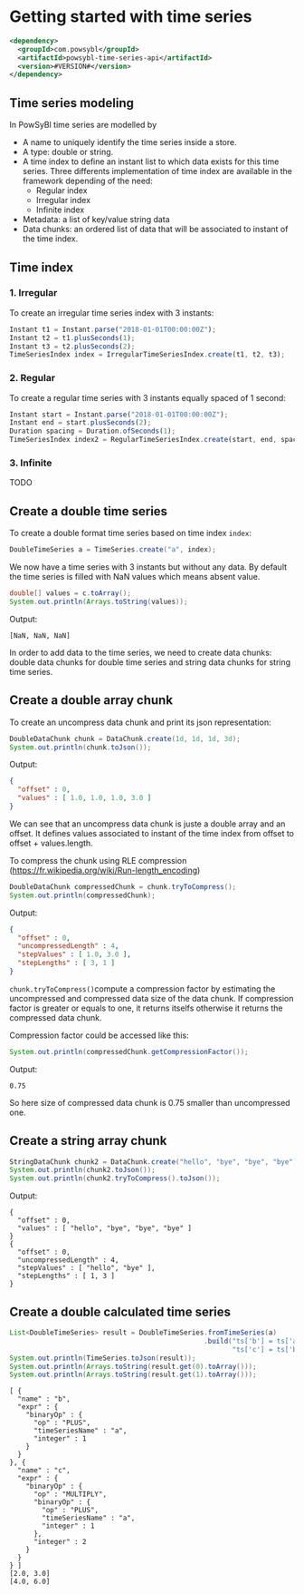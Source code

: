 # Getting started with time series

```xml
<dependency>
  <groupId>com.powsybl</groupId>
  <artifactId>powsybl-time-series-api</artifactId>
  <version>#VERSION#</version>
</dependency>
```

## Time series modeling

In PowSyBl time series are modelled by 

 - A name to uniquely identify the time series inside a store.
 - A type: double or string.
 - A time index to define an instant list to which data exists for this time series. Three differents implementation of time index are available in the framework depending of the need:
    - Regular index
    - Irregular index
    - Infinite index
 - Metadata: a list of key/value string data
 - Data chunks: an ordered list of data that will be associated to instant of the time index.

## Time index

### 1.  Irregular

To create an irregular time series index with 3 instants:

```javascript
Instant t1 = Instant.parse("2018-01-01T00:00:00Z");
Instant t2 = t1.plusSeconds(1);
Instant t3 = t2.plusSeconds(2);
TimeSeriesIndex index = IrregularTimeSeriesIndex.create(t1, t2, t3);
```
### 2.  Regular

To create a regular time series with 3 instants equally spaced of 1 second:

```javascript
Instant start = Instant.parse("2018-01-01T00:00:00Z");
Instant end = start.plusSeconds(2);
Duration spacing = Duration.ofSeconds(1);
TimeSeriesIndex index2 = RegularTimeSeriesIndex.create(start, end, spacing);
```

### 3.  Infinite

TODO

## Create a double time series

To create a double format time series based on time index `index`:

```java
DoubleTimeSeries a = TimeSeries.create("a", index);
```

We now have a time series with 3 instants but without any data.  By default the time series is filled with NaN values which means absent value.

```java
double[] values = c.toArray();
System.out.println(Arrays.toString(values));
```

Output:

```
[NaN, NaN, NaN]
```

In order to add data to the time series, we need to create data chunks: double data chunks for double time series and string data chunks for string time series.

## Create a double array chunk

To create an uncompress data chunk and print its json representation:

```java
DoubleDataChunk chunk = DataChunk.create(1d, 1d, 1d, 3d);
System.out.println(chunk.toJson());
```

Output:
```json
{
  "offset" : 0,
  "values" : [ 1.0, 1.0, 1.0, 3.0 ]
}
```

We can see that an uncompress data chunk is juste a double array and an offset. It defines values associated to instant of the time index from offset to offset + values.length.

To compress the chunk using RLE compression (https://fr.wikipedia.org/wiki/Run-length_encoding)

```java
DoubleDataChunk compressedChunk = chunk.tryToCompress();
System.out.println(compressedChunk);
```

Output:
```json
{
  "offset" : 0,
  "uncompressedLength" : 4,
  "stepValues" : [ 1.0, 3.0 ],
  "stepLengths" : [ 3, 1 ]
}
```

`chunk.tryToCompress()`compute a compression factor by estimating the uncompressed and compressed data size of the data chunk. If compression factor is greater or equals to one, it returns itselfs otherwise it returns the compressed data chunk.

Compression factor could be accessed like this:

```java
System.out.println(compressedChunk.getCompressionFactor());
```

Output:

```
0.75
```

So here size of compressed data chunk is 0.75 smaller than uncompressed one.

## Create a string array chunk

```java
StringDataChunk chunk2 = DataChunk.create("hello", "bye", "bye", "bye");
System.out.println(chunk2.toJson());
System.out.println(chunk2.tryToCompress().toJson());
```

Output:

```
{
  "offset" : 0,
  "values" : [ "hello", "bye", "bye", "bye" ]
}
{
  "offset" : 0,
  "uncompressedLength" : 4,
  "stepValues" : [ "hello", "bye" ],
  "stepLengths" : [ 1, 3 ]
}
```



## Create a double calculated time series

```java
List<DoubleTimeSeries> result = DoubleTimeSeries.fromTimeSeries(a)
                                                .build("ts['b'] = ts['a'] + 1",
                                                       "ts['c'] = ts['b'] * 2");
System.out.println(TimeSeries.toJson(result));
System.out.println(Arrays.toString(result.get(0).toArray()));
System.out.println(Arrays.toString(result.get(1).toArray()));
```

```
[ {
  "name" : "b",
  "expr" : {
    "binaryOp" : {
      "op" : "PLUS",
      "timeSeriesName" : "a",
      "integer" : 1
    }
  }
}, {
  "name" : "c",
  "expr" : {
    "binaryOp" : {
      "op" : "MULTIPLY",
      "binaryOp" : {
        "op" : "PLUS",
        "timeSeriesName" : "a",
        "integer" : 1
      },
      "integer" : 2
    }
  }
} ]
[2.0, 3.0]
[4.0, 6.0]
```



